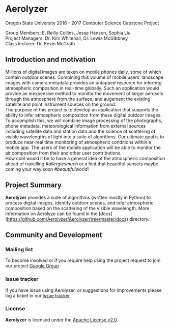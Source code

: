 # Aerolyzer
Oregon State University 2016 - 2017 Computer Science Capstone Project

Group Members: E. Reilly Collins, Jesse Hanson, Sophia Liu
<br>Project Managers: Dr. Kim Whitehall, Dr. Lewis McGibbney
<br>Class lecturer: Dr. Kevin McGrath

## Introduction and motivation
Millions of digital images are taken on mobile phones daily, some of which contain outdoor scenes. Combining this volume
of mobile users’ landscape images with camera metadata provides an untapped resource for inferring atmospheric composition in real-time globally. Such an application would provide an inexpensive method to monitor the movement of larger aerosols through the atmosphere from the surface, and augement the existing satellite and point instrument sources on the ground. 
<br>The purpose of this project is to develop an application that supports the ability to infer atmospheric composition from these digital outdoor images. To accomplish this, we will combine image processing of the photographs, phone metadata, meteorological information from external sources including satellite data and station data and the science of scattering of visible wavelengths of light into a suite of algorithms. Our ultimate goal is to produce near-real time monitoring of atmospheric conditions within a mobile app. 
The users of the mobile application will be able to monitor the air composition from their and other user contributions. <br> How cool would it be to have a general idea of the atmospheric composition ahead of travelling *#allergiesmuch* or a hint that beautiful sunsets maybe coming your way soon *#beautifulworld*!

## Project Summary
**Aerolyzer** provides a suite of algorithms (written mostly in Python) to process digital images, identify outdoor scenes, and infer atmospheric composition based on the scattering of the visible wavelength. More information on Aerolyze can be found in the [docs] (https://github.com/Aerolyzer/Aerolyzer/tree/master/docs) directory.

## Community and Development
### Mailing list
To become involved or if you require help using the project request to join our project [Google Group](https://groups.google.com/forum/#!forum/aerolyzer)

### Issue tracker
If you have issue using Aerolyzer, or suggestions for improvements please log a ticket in our [issue tracker](https://github.com/Aerolyzer/Aerolyzer/issues)

### License
**Aerolyzer** is licensed under the [Apache License v2.0](http://www.apache.org/licenses/LICENSE-2.0).
